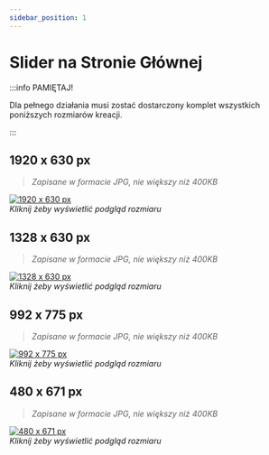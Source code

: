 ```yaml
---
sidebar_position: 1
---
```


# Slider na Stronie Głównej

:::info PAMIĘTAJ!

Dla pełnego działania musi zostać dostarczony komplet wszystkich poniższych rozmiarów kreacji.

:::

## 1920 x 630 px
> *Zapisane w formacie JPG, nie większy niż 400KB*

[![1920 x 630 px](http://via.placeholder.com/1920x630)](http://via.placeholder.com/1920x630)  
*Kliknij żeby wyświetlić podgląd rozmiaru*

## 1328 x 630 px
> *Zapisane w formacie JPG, nie większy niż 400KB*

[![1328 x 630 px](http://via.placeholder.com/1328x630)](http://via.placeholder.com/1328x630)  
*Kliknij żeby wyświetlić podgląd rozmiaru*

## 992 x 775 px
> *Zapisane w formacie JPG, nie większy niż 400KB*

[![992 x 775 px](http://via.placeholder.com/992x775)](http://via.placeholder.com/992x775)  
*Kliknij żeby wyświetlić podgląd rozmiaru*

## 480 x 671 px
> *Zapisane w formacie JPG, nie większy niż 400KB*

[![480 x 671 px](http://via.placeholder.com/480x671)](http://via.placeholder.com/480x671)  
*Kliknij żeby wyświetlić podgląd rozmiaru*